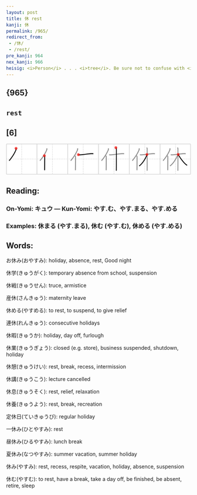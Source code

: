 ```yaml
---
layout: post
title: 休 rest
kanji: 休
permalink: /965/
redirect_from:
 - /休/
 - /rest/
pre_kanji: 964
nex_kanji: 966
heisig: <i>Person</i> . . . <i>tree</i>. Be sure not to confuse with <i>relax</i> (Frame 202).
---
```


## {965}

## `rest`

## [6]

<div class="stroke"><img src="../images/E4BC91.png" /></div>

## Reading:

### On-Yomi: キュウ &mdash; Kun-Yomi: やす.む、やす.まる、やす.める

### Examples: 休まる (やす.まる), 休む (やす.む), 休める (やす.める)

## Words:

お休み(おやすみ): holiday, absence, rest, Good night

休学(きゅうがく): temporary absence from school, suspension

休戦(きゅうせん): truce, armistice

産休(さんきゅう): maternity leave

休める(やすめる): to rest, to suspend, to give relief

連休(れんきゅう): consecutive holidays

休暇(きゅうか): holiday, day off, furlough

休業(きゅうぎょう): closed (e.g. store), business suspended, shutdown, holiday

休憩(きゅうけい): rest, break, recess, intermission

休講(きゅうこう): lecture cancelled

休息(きゅうそく): rest, relief, relaxation

休養(きゅうよう): rest, break, recreation

定休日(ていきゅうび): regular holiday

一休み(ひとやすみ): rest

昼休み(ひるやすみ): lunch break

夏休み(なつやすみ): summer vacation, summer holiday

休み(やすみ): rest, recess, respite, vacation, holiday, absence, suspension

休む(やすむ): to rest, have a break, take a day off, be finished, be absent, retire, sleep
